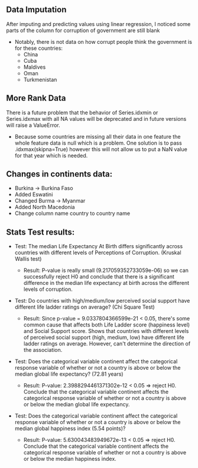 ## Data Imputation 
After imputing and predicting values using linear regression, I noticed some parts of the column for corruption of government are still blank
- Notably, there is not data on how corrupt people think the government is for these countries:
    - China
    - Cuba
    - Maldives
    - Oman
    - Turkmenistan

## More Rank Data
There is a future problem that the behavior of Series.idxmin or Series.idxmax with all NA values will be deprecated and in future versions will raise a ValueError.
- Because some countries are missing all their data in one feature the whole feature data is null which is a problem. One solution is to pass .idxmax(skipna=True) however this will not allow us to put a NaN value for that year which is needed.

## Changes in continents data:
- Burkina -> Burkina Faso
- Added Eswatini 
- Changed Burma -> Myanmar
- Added North Macedonia
- Change column name country to country name

## Stats Test results:
* Test: The median Life Expectancy At Birth differs significantly across countries with different levels of Perceptions of Corruption. (Kruskal Wallis test)
    * Result: P-value is really small (9.217059352733059e-06) so we can successfully reject H0 and conclude that there is a significant difference in the median life expectancy at birth across the different levels of corruption.

* Test: Do countries with high/medium/low perceived social support have different life ladder ratings on average? (Chi Square Test)
    * Result: Since p-value = 9.0337804366599e-21 < 0.05, there's some common cause that affects both Life Ladder score (happiness level) and Social Support score. Shows that countries with different levels of perceived social support (high, medium, low) have different life ladder ratings on average. However, can't determine the direction of the association.

* Test: Does the categorical variable continent affect the categorical response variable of whether or not a country is above or below the median global life expectancy? (72.81 years)
    * Result: P-value: 2.3988294461371302e-12 < 0.05 => reject H0. Conclude that the categorical variable continent affects the categorical response variable of whether or not a country is above or below the median global life expectancy.

* Test: Does the categorical variable continent affect the categorical response variable of whether or not a country is above or below the median global happiness index (5.54 points)?
    * Result: P-value: 5.630043483949672e-13 < 0.05 => reject H0. Conclude that the categorical variable continent affects the categorical response variable of whether or not a country is above or below the median happiness index.